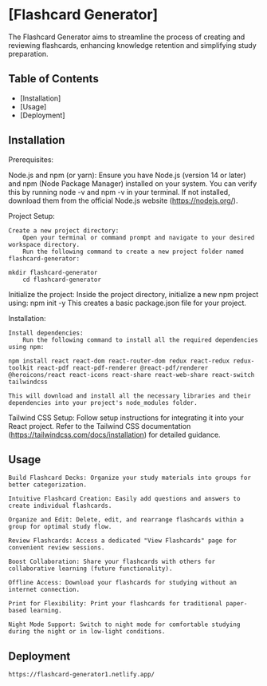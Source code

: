 
# [Flashcard Generator]

The Flashcard Generator aims to streamline the process of creating and reviewing flashcards, enhancing knowledge retention and simplifying study preparation.

## Table of Contents

* [Installation]
* [Usage]
* [Deployment]


## Installation

Prerequisites:

  Node.js and npm (or yarn): Ensure you have Node.js (version 14 or later) and npm (Node Package Manager) installed on your system. You can verify this by running node -v and npm -v in your terminal. If not installed, download them from the official Node.js website (https://nodejs.org/).

Project Setup:

    Create a new project directory:
        Open your terminal or command prompt and navigate to your desired workspace directory.
        Run the following command to create a new project folder named flashcard-generator:

   	mkdir flashcard-generator
        cd flashcard-generator
	
Initialize the project:
    Inside the project directory, initialize a new npm project using:
	npm init -y
    This creates a basic package.json file for your project.


Installation:

    Install dependencies:
        Run the following command to install all the required dependencies using npm:
	
	npm install react react-dom react-router-dom redux react-redux redux-toolkit react-pdf react-pdf-renderer @react-pdf/renderer @heroicons/react react-icons react-share react-web-share react-switch tailwindcss

	This will download and install all the necessary libraries and their dependencies into your project's node_modules folder.

Tailwind CSS Setup:
	Follow setup instructions for integrating it into your React project. Refer to the Tailwind CSS documentation (https://tailwindcss.com/docs/installation) for detailed guidance.


## Usage 
	
	Build Flashcard Decks: Organize your study materials into groups for better categorization.

	Intuitive Flashcard Creation: Easily add questions and answers to create individual flashcards.

	Organize and Edit: Delete, edit, and rearrange flashcards within a group for optimal study flow.

	Review Flashcards: Access a dedicated "View Flashcards" page for convenient review sessions.

	Boost Collaboration: Share your flashcards with others for collaborative learning (future functionality).

	Offline Access: Download your flashcards for studying without an internet connection.

	Print for Flexibility: Print your flashcards for traditional paper-based learning.

	Night Mode Support: Switch to night mode for comfortable studying during the night or in low-light conditions.

## Deployment
	https://flashcard-generator1.netlify.app/


	







